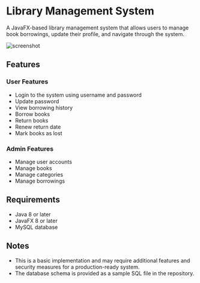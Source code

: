# Library Management System

A JavaFX-based library management system that allows users to manage book borrowings, update their profile, and navigate through the system.

![screenshot](https://i.ibb.co/x5Xt49j/image.png)

## Features

### User Features

* Login to the system using username and password
* Update password
* View borrowing history
* Borrow books
* Return books
* Renew return date
* Mark books as lost

### Admin Features

* Manage user accounts 
* Manage books
* Manage categories
* Manage borrowings 

## Requirements

- Java 8 or later
- JavaFX 8 or later
- MySQL database 

## Notes

- This is a basic implementation and may require additional features and security measures for a production-ready system.
- The database schema is provided as a sample SQL file in the repository.
 